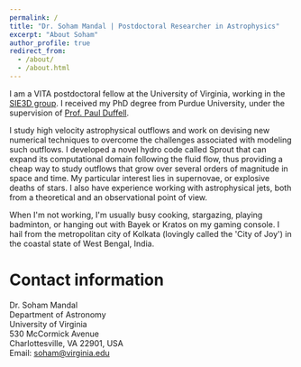 ```yaml
---
permalink: /
title: "Dr. Soham Mandal | Postdoctoral Researcher in Astrophysics"
excerpt: "About Soham"
author_profile: true
redirect_from: 
  - /about/
  - /about.html
---
```




I am a VITA postdoctoral fellow at the University of Virginia, working in the [SIE3D group](https://sites.google.com/view/sie3d/home). I received my PhD degree from Purdue University, under the supervision of [Prof. Paul Duffell](https://www.physics.purdue.edu/duffell/index.html).

I study high velocity astrophysical outflows and work on devising new numerical techniques to overcome the challenges associated with modeling such outflows. I developed a novel hydro code called Sprout that can expand its computational domain following the fluid flow, thus providing a cheap way to study outflows that grow over several orders of magnitude in space and time. My particular interest lies in supernovae, or explosive deaths of stars. I also have experience working with astrophysical jets, both from a theoretical and an observational point of view.


When I'm not working, I'm usually busy cooking, stargazing, playing badminton, or hanging out with Bayek or Kratos on my gaming console. I hail from the metropolitan city of Kolkata (lovingly called the 'City of Joy') in the coastal state of West Bengal, India.


# Contact information
Dr. Soham Mandal    
Department of Astronomy    
University of Virginia    
530 McCormick Avenue    
Charlottesville, VA 22901, USA     
Email: soham@virginia.edu    
